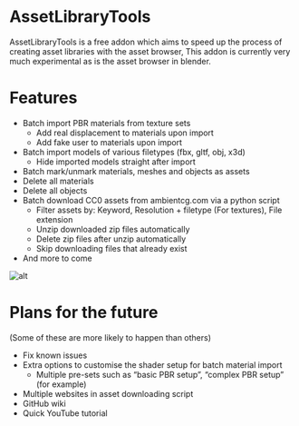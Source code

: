 # AssetLibraryTools

AssetLibraryTools is a free addon which aims to speed up the process of creating asset libraries with the asset browser, This addon is currently very much experimental as is the asset browser in blender.

# Features
* Batch import PBR materials from texture sets
  * Add real displacement to materials upon import
  * Add fake user to materials upon import
* Batch import models of various filetypes (fbx, gltf, obj, x3d)
  * Hide imported models straight after import
* Batch mark/unmark materials, meshes and objects as assets
* Delete all materials
* Delete all objects
* Batch download CC0 assets from ambientcg.com via a python script
  * Filter assets by: Keyword, Resolution + filetype (For textures), File extension
  * Unzip downloaded zip files automatically
  * Delete zip files after unzip automatically
  * Skip downloading files that already exist
* And more to come

![alt](https://user-images.githubusercontent.com/65134690/126383102-711e66ea-fddc-496f-8fec-12a3eba166a9.png)

# Plans for the future
(Some of these are more likely to happen than others)
* Fix known issues
* Extra options to customise the shader setup for batch material import
  * Multiple pre-sets such as “basic PBR setup”, “complex PBR setup” (for example)
* Multiple websites in asset downloading script
* GitHub wiki
* Quick YouTube tutorial
